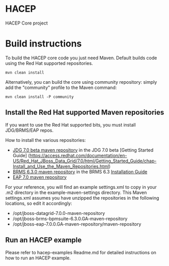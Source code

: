 HACEP
=====

HACEP Core project

Build instructions
==================

To build the HACEP core code you just need Maven. Default builds code using the Red Hat supported repositories. 

```shell
mvn clean install
```

Alternatively, you can build the core using community repository: simply add the "community" profile to the Maven command:

```shell
mvn clean install -P community
```

Install the Red Hat supported Maven repositories
------------------------------------------------

If you want to use the Red Hat supported bits, you must install JDG/BRMS/EAP repos.

How to install the various repositories:
 
* [JDG 7.0 beta maven repository](https://access.redhat.com/jbossnetwork/restricted/softwareDetail.html?softwareId=43361&product=data.grid&version=7.0.0+Beta&downloadType=distributions)
 in the JDG 7.0 beta [Getting Started Guide] (https://access.redhat.com/documentation/en-US/Red_Hat_JBoss_Data_Grid/7.0/html/Getting_Started_Guide/chap-Install_and_Use_the_Maven_Repositories.html) 
* [BRMS 6.3.0 maven repository](https://access.redhat.com/jbossnetwork/restricted/softwareDownload.html?softwareId=43621) in the BRMS 6.3 [Installation Guide](https://access.redhat.com/documentation/en-US/Red_Hat_JBoss_BRMS/6.3/html/Installation_Guide/chap-Maven_Repositories.html)
* [EAP 7.0 maven repository](https://access.redhat.com/jbossnetwork/restricted/softwareDetail.html?softwareId=43861&product=appplatform&version=&downloadType=distributions)

For your reference, you will find an example settings.xml to copy in your .m2 directory in the example-maven-settings directory.
This Maven settings.xml assumes you have unzipped the repositories in the following locations, so edit it accordingly:

* /opt/jboss-datagrid-7.0.0-maven-repository
* /opt/jboss-brms-bpmsuite-6.3.0.GA-maven-repository
* /opt/jboss-eap-7.0.0.GA-maven-repository/maven-repository


Run an HACEP example
--------------------

Please refer to hacep-examples Readme.md for detailed instructions on how to run an HACEP example.
